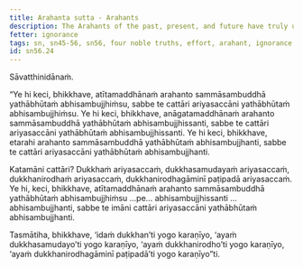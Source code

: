 ```yaml
---
title: Arahanta sutta - Arahants
description: The Arahants of the past, present, and future have truly understood the Four Noble Truths.
fetter: ignorance
tags: sn, sn45-56, sn56, four noble truths, effort, arahant, ignorance
id: sn56.24
---
```


Sāvatthinidānaṁ.

“Ye hi keci, bhikkhave, atītamaddhānaṁ arahanto sammāsambuddhā yathābhūtaṁ abhisambujjhiṁsu, sabbe te cattāri ariyasaccāni yathābhūtaṁ abhisambujjhiṁsu. Ye hi keci, bhikkhave, anāgatamaddhānaṁ arahanto sammāsambuddhā yathābhūtaṁ abhisambujjhissanti, sabbe te cattāri ariyasaccāni yathābhūtaṁ abhisambujjhissanti. Ye hi keci, bhikkhave, etarahi arahanto sammāsambuddhā yathābhūtaṁ abhisambujjhanti, sabbe te cattāri ariyasaccāni yathābhūtaṁ abhisambujjhanti.

Katamāni cattāri? Dukkhaṁ ariyasaccaṁ, dukkhasamudayaṁ ariyasaccaṁ, dukkhanirodhaṁ ariyasaccaṁ, dukkhanirodhagāminī paṭipadā ariyasaccaṁ. Ye hi, keci, bhikkhave, atītamaddhānaṁ arahanto sammāsambuddhā yathābhūtaṁ abhisambujjhiṁsu …pe… abhisambujjhissanti … abhisambujjhanti, sabbe te imāni cattāri ariyasaccāni yathābhūtaṁ abhisambujjhanti.

Tasmātiha, bhikkhave, ‘idaṁ dukkhan’ti yogo karaṇīyo,
‘ayaṁ dukkhasamudayo’ti yogo karaṇīyo,
‘ayaṁ dukkhanirodho’ti yogo karaṇīyo,
‘ayaṁ dukkhanirodhagāminī paṭipadā’ti yogo karaṇīyo”ti.
